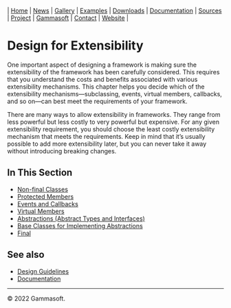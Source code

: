 | [Home](home.md) | [News](news.md) | [Gallery](gallery.md) | [Examples](examples.md) | [Downloads](downloads.md) | [Documentation](documentation.md) | [Sources](https://github.com/gammasoft71/xtd) | [Project](https://sourceforge.net/projects/xtdpro/) | [Gammasoft](gammasoft.md)  | [Contact](contact.md) | [Website](https://gammasoft71.wixsite.com/xtdpro) |

# Design for Extensibility

One important aspect of designing a framework is making sure the extensibility of the framework has been carefully considered. This requires that you understand the costs and benefits associated with various extensibility mechanisms. This chapter helps you decide which of the extensibility mechanisms—subclassing, events, virtual members, callbacks, and so on—can best meet the requirements of your framework.

There are many ways to allow extensibility in frameworks. They range from less powerful but less costly to very powerful but expensive. For any given extensibility requirement, you should choose the least costly extensibility mechanism that meets the requirements. Keep in mind that it’s usually possible to add more extensibility later, but you can never take it away without introducing breaking changes.

## In This Section

* [Non-final Classes](non-final_classes.md)
* [Protected Members](protected_members.md)
* [Events and Callbacks](events_and_callbacks.md)
* [Virtual Members](virtual_members.md)
* [Abstractions (Abstract Types and Interfaces)](abstractions_abstract_types_and_interfaces.md)
* [Base Classes for Implementing Abstractions](base_classes_for_implementing_abstractions.md)
* [Final](final.md)

## See also

* [Design Guidelines](design_guidelines.md)
* [Documentation](documentation.md)

______________________________________________________________________________________________

© 2022 Gammasoft.
